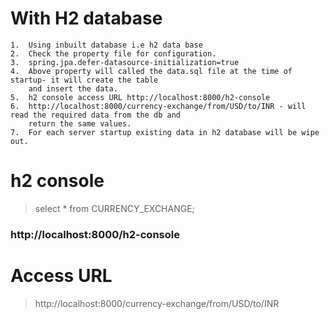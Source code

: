# With H2 database
```
1.	Using inbuilt database i.e h2 data base
2.	Check the property file for configuration.
3.	spring.jpa.defer-datasource-initialization=true
4.	Above property will called the data.sql file at the time of startup- it will create the table
	and insert the data.
5.	h2 console access URL http://localhost:8000/h2-console
6.	http://localhost:8000/currency-exchange/from/USD/to/INR - will read the required data from the db and
	return the same values.
7.	For each server startup existing data in h2 database will be wipe out.	
```

# h2 console 
> select * from CURRENCY_EXCHANGE;
### http://localhost:8000/h2-console

# Access URL
> http://localhost:8000/currency-exchange/from/USD/to/INR